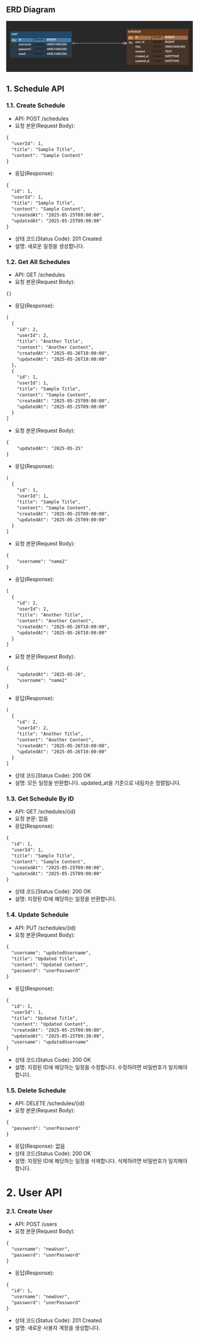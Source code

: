 ## ERD Diagram
![ERD Diagram](https://github.com/win929/kakao-tech-campus-be-02-assignment/blob/main/ERD.png)

## 1. Schedule API

### 1.1. Create Schedule
- API: POST /schedules
- 요청 본문(Request Body):
```
{
  "userId": 1,
  "title": "Sample Title",
  "content": "Sample Content"
}
```
- 응답(Response):
```
{
  "id": 1,
  "userId": 1,
  "title": "Sample Title",
  "content": "Sample Content",
  "createdAt": "2025-05-25T09:00:00",
  "updatedAt": "2025-05-25T09:00:00"
}
```
- 상태 코드(Status Code): 201 Created
- 설명: 새로운 일정을 생성합니다.

### 1.2. Get All Schedules
- API: GET /schedules
- 요청 본문(Request Body):
```
{}
```
- 응답(Response):
```
[
  {
    "id": 2,
    "userId": 2,
    "title": "Another Title",
    "content": "Another Content",
    "createdAt": "2025-05-26T10:00:00",
    "updatedAt": "2025-05-26T10:00:00"
  },
  {
    "id": 1,
    "userId": 1,
    "title": "Sample Title",
    "content": "Sample Content",
    "createdAt": "2025-05-25T09:00:00",
    "updatedAt": "2025-05-25T09:00:00"
  }
]
```
- 요청 본문(Request Body):
```
{
    "updatedAt": "2025-05-25"
}
```
- 응답(Response):
```
[
  {
    "id": 1,
    "userId": 1,
    "title": "Sample Title",
    "content": "Sample Content",
    "createdAt": "2025-05-25T09:00:00",
    "updatedAt": "2025-05-25T09:00:00"
  }
]
```
- 요청 본문(Request Body):
```
{
    "username": "name2"
}
```
- 응답(Response):
```
[
  {
    "id": 2,
    "userId": 2,
    "title": "Another Title",
    "content": "Another Content",
    "createdAt": "2025-05-26T10:00:00",
    "updatedAt": "2025-05-26T10:00:00"
  }
]
```
- 요청 본문(Request Body):
```
{
    "updatedAt": "2025-05-26",
    "username": "name2"
}
```
- 응답(Response):
```
[
  {
    "id": 2,
    "userId": 2,
    "title": "Another Title",
    "content": "Another Content",
    "createdAt": "2025-05-26T10:00:00",
    "updatedAt": "2025-05-26T10:00:00"
  }
]
```
- 상태 코드(Status Code): 200 OK
- 설명: 모든 일정을 반환합니다. updated_at을 기준으로 내림차순 정렬됩니다.

### 1.3. Get Schedule By ID
- API: GET /schedules/{id}
- 요청 본문: 없음
- 응답(Response):
```
{
  "id": 1,
  "userId": 1,
  "title": "Sample Title",
  "content": "Sample Content",
  "createdAt": "2025-05-25T09:00:00",
  "updatedAt": "2025-05-25T09:00:00"
}
```
- 상태 코드(Status Code): 200 OK
- 설명: 지정된 ID에 해당하는 일정을 반환합니다.

### 1.4. Update Schedule
- API: PUT /schedules/{id}
- 요청 본문(Request Body):
```
{
  "username": "updatedUsername",
  "title": "Updated Title",
  "content": "Updated Content",
  "password": "userPassword"
}
```
- 응답(Response):
```
{
  "id": 1,
  "userId": 1,
  "title": "Updated Title",
  "content": "Updated Content",
  "createdAt": "2025-05-25T09:00:00",
  "updatedAt": "2025-05-25T09:30:00",
  "username": "updatedUsername"
}
```
- 상태 코드(Status Code): 200 OK
- 설명: 지정된 ID에 해당하는 일정을 수정합니다. 수정하려면 비밀번호가 일치해야 합니다.

### 1.5. Delete Schedule
- API: DELETE /schedules/{id}
- 요청 본문(Request Body):
```
{
  "password": "userPassword"
}
```
- 응답(Response): 없음
- 상태 코드(Status Code): 200 OK
- 설명: 지정된 ID에 해당하는 일정을 삭제합니다. 삭제하려면 비밀번호가 일치해야 합니다.

# 2. User API
### 2.1. Create User
- API: POST /users
- 요청 본문(Request Body):
```
{
  "username": "newUser",
  "password": "userPassword"
}
```
- 응답(Response):
```
{
  "id": 1,
  "username": "newUser",
  "password": "userPassword"
}
```
- 상태 코드(Status Code): 201 Created
- 설명: 새로운 사용자 계정을 생성합니다.